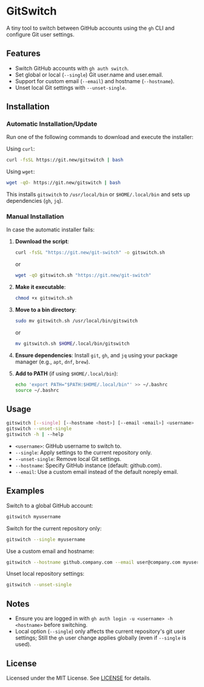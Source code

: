 # GitSwitch

A tiny tool to switch between GitHub accounts using the `gh` CLI and configure Git user settings.

## Features

- Switch GitHub accounts with `gh auth switch`.
- Set global or local (`--single`) Git user.name and user.email.
- Support for custom email (`--email`) and hostname (`--hostname`).
- Unset local Git settings with `--unset-single`.

## Installation

### Automatic Installation/Update

Run one of the following commands to download and execute the installer:

Using `curl`:

```bash
curl -fsSL https://git.new/gitswitch | bash
```

Using `wget`:

```bash
wget -qO- https://git.new/gitswitch | bash
```

This installs `gitswitch` to `/usr/local/bin` or `$HOME/.local/bin` and sets up dependencies (`gh`, `jq`).

### Manual Installation

In case the automatic installer fails:

1. **Download the script**:

   ```bash
   curl -fsSL "https://git.new/git-switch" -o gitswitch.sh
   ```

   or

   ```bash
   wget -qO gitswitch.sh "https://git.new/git-switch"
   ```

2. **Make it executable**:

   ```bash
   chmod +x gitswitch.sh
   ```

3. **Move to a bin directory**:

   ```bash
   sudo mv gitswitch.sh /usr/local/bin/gitswitch
   ```

   or

   ```bash
   mv gitswitch.sh $HOME/.local/bin/gitswitch
   ```

4. **Ensure dependencies**: Install `git`, `gh`, and `jq` using your package manager (e.g., `apt`, `dnf`, `brew`).

5. **Add to PATH** (if using `$HOME/.local/bin`):

   ```bash
   echo 'export PATH="$PATH:$HOME/.local/bin"' >> ~/.bashrc
   source ~/.bashrc
   ```

## Usage

```bash
gitswitch [--single] [--hostname <host>] [--email <email>] <username>
gitswitch --unset-single
gitswitch -h | --help
```

- `<username>`: GitHub username to switch to.
- `--single`: Apply settings to the current repository only.
- `--unset-single`: Remove local Git settings.
- `--hostname`: Specify GitHub instance (default: github.com).
- `--email`: Use a custom email instead of the default noreply email.

## Examples

Switch to a global GitHub account:

```bash
gitswitch myusername
```

Switch for the current repository only:

```bash
gitswitch --single myusername
```

Use a custom email and hostname:

```bash
gitswitch --hostname github.company.com --email user@company.com myusername
```

Unset local repository settings:

```bash
gitswitch --unset-single
```

## Notes

- Ensure you are logged in with `gh auth login -u <username> -h <hostname>` before switching.
- Local option (`--single`) only affects the current repository's git user settings; Still the `gh` user change applies globally (even if `--single` is used).

## License

Licensed under the MIT License. See [LICENSE](LICENSE) for details.
